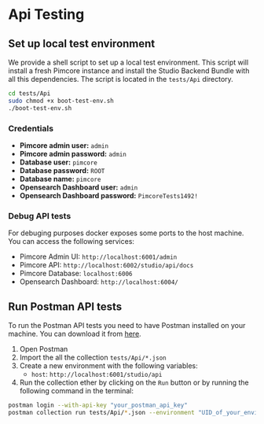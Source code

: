 # Api Testing

## Set up local test environment
We provide a shell script to set up a local test environment. This script will install a fresh Pimcore instance and install the Studio Backend Bundle with all this dependencies. The script is located in the `tests/Api` directory.

```bash
cd tests/Api
sudo chmod +x boot-test-env.sh
./boot-test-env.sh
```


### Credentials

- **Pimcore admin user:** `admin`
- **Pimcore admin password:** `admin`
- **Database user:** `pimcore`
- **Database password:** `ROOT`
- **Database name:** `pimcore`
- **Opensearch Dashboard user:** `admin`
- **Opensearch Dashboard password:** `PimcoreTests1492!`

### Debug API tests
For debuging purposes docker exposes some ports to the host machine. You can access the following services:

- Pimcore Admin UI: `http://localhost:6001/admin`
- Pimcore API: `http://localhost:6002/studio/api/docs`
- Pimcore Database: `localhost:6006`
- Opensearch Dashboard: `http://localhost:6004/`

## Run Postman API tests
To run the Postman API tests you need to have Postman installed on your machine. You can download it from [here](https://www.postman.com/downloads/).

1. Open Postman
2. Import the all the collection `tests/Api/*.json`
3. Create a new environment with the following variables:
    - `host`: `http://localhost:6001/studio/api`
4. Run the collection ether by clicking on the `Run` button or by running the following command in the terminal:
```bash
postman login --with-api-key "your_postman_api_key"
postman collection run tests/Api/*.json --environment "UID_of_your_environment"
```


